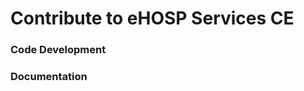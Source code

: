 Contribute to eHOSP Services CE
===============================

### Code Development

### Documentation
